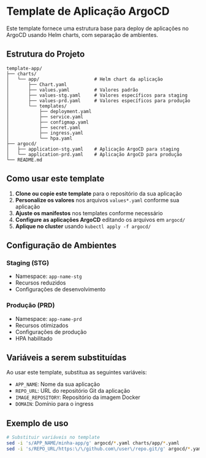 # Template de Aplicação ArgoCD

Este template fornece uma estrutura base para deploy de aplicações no ArgoCD usando Helm charts, com separação de ambientes.

## Estrutura do Projeto

```
template-app/
├── charts/
│   └── app/                    # Helm chart da aplicação
│       ├── Chart.yaml
│       ├── values.yaml         # Valores padrão
│       ├── values-stg.yaml     # Valores específicos para staging
│       ├── values-prd.yaml     # Valores específicos para produção
│       └── templates/
│           ├── deployment.yaml
│           ├── service.yaml
│           ├── configmap.yaml
│           ├── secret.yaml
│           ├── ingress.yaml
│           └── hpa.yaml
├── argocd/
│   ├── application-stg.yaml    # Aplicação ArgoCD para staging
│   └── application-prd.yaml    # Aplicação ArgoCD para produção
└── README.md
```

## Como usar este template

1. **Clone ou copie este template** para o repositório da sua aplicação
2. **Personalize os valores** nos arquivos `values*.yaml` conforme sua aplicação
3. **Ajuste os manifestos** nos templates conforme necessário
4. **Configure as aplicações ArgoCD** editando os arquivos em `argocd/`
5. **Aplique no cluster** usando `kubectl apply -f argocd/`

## Configuração de Ambientes

### Staging (STG)
- Namespace: `app-name-stg`
- Recursos reduzidos
- Configurações de desenvolvimento

### Produção (PRD)
- Namespace: `app-name-prd` 
- Recursos otimizados
- Configurações de produção
- HPA habilitado

## Variáveis a serem substituídas

Ao usar este template, substitua as seguintes variáveis:

- `APP_NAME`: Nome da sua aplicação
- `REPO_URL`: URL do repositório Git da aplicação
- `IMAGE_REPOSITORY`: Repositório da imagem Docker
- `DOMAIN`: Domínio para o ingress

## Exemplo de uso

```bash
# Substituir variáveis no template
sed -i 's/APP_NAME/minha-app/g' argocd/*.yaml charts/app/*.yaml
sed -i 's/REPO_URL/https:\/\/github.com\/user\/repo.git/g' argocd/*.yaml
```
